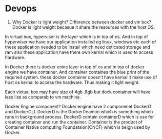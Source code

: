 # Devops

1. Why Docker is light weight? Difference between docker and vm box?
Docker is light weight becasue it share the resources with the host OS.

In virtual box, hyperviser is the layer which is in top of os. And in top of hyperwiser we have our application installed eg linux, windows etc
each of these application needed to be install which need deticated storage and ram also these application have there own kernal which is used to access hardware.

In Docker there is docker enine layer in top of os and in top of docker engine we have container. And container containes the blue print of the requried system.
these docker container doesn't have kernal it make use of host os kernal to access the hardware. Thus making it light weight.

Each vietual box may have size of 4gb ,8gb but dock container will have less lize as compareb to vm machine.

Docker Engine component?
Docker engine have 2 componenet DockerD and DockerCLI.
DockerD is the DockerDeamon which is something which runs in background process.
DockerD contain containerD which is use for creating container and run the container. Dontainer is the product of Container Native computing Foundataion(CNCF) which is beign used by Docker.


